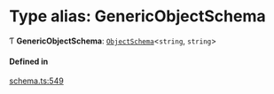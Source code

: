 # Type alias: GenericObjectSchema

Ƭ **GenericObjectSchema**: [`ObjectSchema`](../interfaces/ObjectSchema.md)<`string`, `string`\>

#### Defined in

[schema.ts:549](https://github.com/coda/packs-sdk/blob/main/schema.ts#L549)
